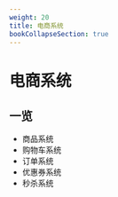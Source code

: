 ```yaml
---
weight: 20
title: 电商系统
bookCollapseSection: true
---
```


# 电商系统

## 一览

- 商品系统
- 购物车系统
- 订单系统
- 优惠券系统
- 秒杀系统


